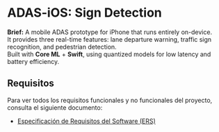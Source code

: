 # ADAS-iOS: Sign Detection

**Brief:** A mobile ADAS prototype for iPhone that runs entirely on-device.  
It provides three real-time features: lane departure warning, traffic sign recognition, and pedestrian detection.  
Built with **Core ML** + **Swift**, using quantized models for low latency and battery efficiency.

## Requisitos

Para ver todos los requisitos funcionales y no funcionales del proyecto, consulta el siguiente documento:

- [Especificación de Requisitos del Software (ERS)](./requirements.md)

